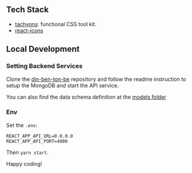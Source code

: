 ## Tech Stack 

- [tachyons](http://tachyons.io/): functional CSS tool kit.
- [react-icons](https://github.com/react-icons/react-icons)

## Local Development 

### Setting Backend Services

Clone the [din-ben-ton-be](https://github.com/dinbenton/din-ben-ton-be) repository 
and follow the readme instruction to setup the MongoDB and start the API service. 

You can also find the data schema definition at the [models folder](https://github.com/dinbenton/din-ben-ton-be/tree/master/models)

### Env

Set the `.env`: 

```
REACT_APP_API_URL=0.0.0.0
REACT_APP_API_PORT=4000
```

Then `yarn start`. 

Happy coding!